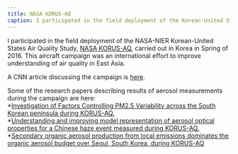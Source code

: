 ```yaml
---
title: NASA KORUS-AQ
caption: I participated in the field deployment of the Korean-United States Air Quality Study. We spent 2 months sampling over South Korea.
---
```

I participated in the field deployment of the NASA-NIER Korean-United States Air Quality Study, [NASA KORUS-AQ](https://espo.nasa.gov/korus-aq), 
carried out in Korea in Spring of 2016. This aircraft campaign was an international effort to improve understanding of air quality in 
East Asia. 

A CNN article discussing the campaign is [here](https://www.cnn.com/2016/06/02/asia/nasa-air-pollution-south-korea-photos/index.html).

Some of the research papers describing results of aerosol measurements during the campaign are here:  
*[Investigation of Factors Controlling PM2.5 Variability across the South Korean peninsula during KORUS-AQ.](https://online.ucpress.edu/elementa/article/doi/10.1525/elementa.424/112774)  
*[Understanding and improving model representation of aerosol optical properties for a Chinese haze event measured during KORUS-AQ.](https://acp.copernicus.org/articles/20/6455/2020/)  
*[Secondary organic aerosol production from local emissions dominates the organic aerosol budget over Seoul, South Korea, during KORUS-AQ](https://acp.copernicus.org/articles/18/17769/2018/)  


